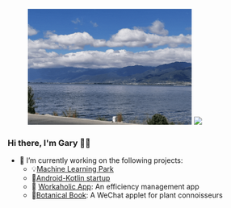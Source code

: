 <p align="center">
  <figure>
    <img height="230" alig src="./about.gif" />
    <img src="https://github-readme-stats.vercel.app/api?username=Gary-code&show_icons=true&theme=tokyonight" />
  </figure>
</p>






### Hi there, I'm Gary 🙋‍♂️

- 🌱 I’m currently working on the following projects:
  - :bulb:[Machine Learning Park](https://github.com/Gary-code/Machine-Learning-Park)
  - 🤔[Android-Kotlin startup](https://github.com/Workaholic-Lab/Android-Kotlin-startup)
  - 🔭 [Workaholic App](https://github.com/Workaholic-Lab): An efficiency management app
  - :blossom:[Botanical Book](): A WeChat applet for plant connoisseurs
